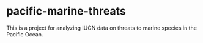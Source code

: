 # pacific-marine-threats
This is a project for analyzing IUCN data on threats to marine species in the Pacific Ocean. 
